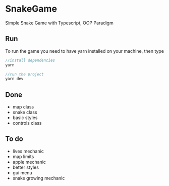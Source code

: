 # SnakeGame
Simple Snake Game with Typescript, OOP Paradigm

## Run
To run the game you need to have yarn installed on your machine, then type
```js
//install dependencies
yarn

//run the project
yarn dev
```

## Done
- map class
- snake class
- basic styles
- controls class

## To do
- lives mechanic
- map limits
- apple mechanic
- better styles
- gui menu
- snake growing mechanic

